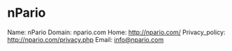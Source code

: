 
# nPario

Name: nPario
Domain: npario.com
Home: http://npario.com/
Privacy_policy: http://npario.com/privacy.php
Email: info@npario.com
